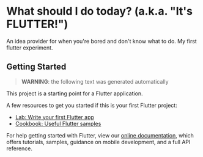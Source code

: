# What should I do today? (a.k.a. "It's FLUTTER!")

An idea provider for when you're bored and don't know what to do. My first flutter experiment.

## Getting Started

> **WARNING**: the following text was generated automatically

This project is a starting point for a Flutter application.

A few resources to get you started if this is your first Flutter project:

- [Lab: Write your first Flutter app](https://flutter.dev/docs/get-started/codelab)
- [Cookbook: Useful Flutter samples](https://flutter.dev/docs/cookbook)

For help getting started with Flutter, view our
[online documentation](https://flutter.dev/docs), which offers tutorials,
samples, guidance on mobile development, and a full API reference.

